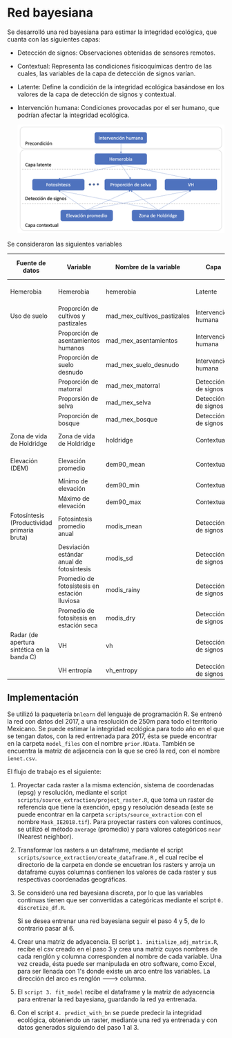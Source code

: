 # Red bayesiana

Se desarrolló una red bayesiana para estimar la integridad ecológica, que cuanta con las siguientes capas:

-   Detección de signos: Observaciones obtenidas de sensores remotos.

-   Contextual: Representa las condiciones fisicoquímicas dentro de las cuales, las variables de la capa de detección de signos varían.

-   Latente: Define la condición de la integridad ecológica basándose en los valores de la capa de detección de signos y contextual.

-   Intervención humana: Condiciones provocadas por el ser humano, que podrían afectar la integridad ecológica.

    ![](images/red_resumida_espanol.png)

Se consideraron las siguientes variables

| Fuente de datos                             | Variable                                      | Nombre de la variable       | Capa                | Resolución de origen (m) | Transformación a resolución de 250m                                                                 | Link de descarga                                                                  | Referencia                                     |
|---------------------------------------------|-----------------------------------------------|-----------------------------|---------------------|--------------------------|-----------------------------------------------------------------------------------------------------|-----------------------------------------------------------------------------------|------------------------------------------------|
| Hemerobia                                   | Hemerobia                                     | hemerobia                   | Latente             | 250                      | \-                                                                                                  |                                                                                   | Uso de suelo y vegetación, INEGI               |
| Uso de suelo                                | Proporción de cultivos y pastizales           | mad_mex_cultivos_pastizales | Intervención humana | 30                       | Proporción de cada categoría (estimada con script scripts/source_extraction/extract_mad_mex.R)      | <https://madmex.conabio.gob.mx>                                                   | MAD-Mex, CONABIO                               |
|                                             | Proporción de asentamientos humanos           | mad_mex_asentamientos       | Intervención humana |                          |                                                                                                     |                                                                                   |                                                |
|                                             | Proporción de suelo desnudo                   | mad_mex_suelo_desnudo       | Intervención humana |                          |                                                                                                     |                                                                                   |                                                |
|                                             | Proporción de matorral                        | mad_mex_matorral            | Detección de signos |                          |                                                                                                     |                                                                                   |                                                |
|                                             | Proporsión de selva                           | mad_mex_selva               | Detección de signos |                          |                                                                                                     |                                                                                   |                                                |
|                                             | Proporción de bosque                          | mad_mex_bosque              | Detección de signos |                          |                                                                                                     |                                                                                   |                                                |
| Zona de vida de Holdridge                   | Zona de vida de Holdridge                     | holdridge                   | Contextual          | 260                      | Interpolación con Nearest Neighbor (estimada con script scripts/source_extraction/project_raster.R) | <http://www.conabio.gob.mx/informacion/gis/?vns=gis_root/region/fisica/zvh_mx3gw> | Portal de Geoinformación, CONABIO              |
| Elevación (DEM)                             | Elevación promedio                            | dem90_mean                  | Contextual          | 30                       | Promedio (estimado desde Google Earth Engine)                                                       | <https://code.earthengine.google.com/b08b9d4d6689d1f30467a230d9c21ea9>            | Continuo de Elevaciones Mexicano, INEGI        |
|                                             | Mínimo de elevación                           | dem90_min                   | Contextual          |                          | Mínimo (estimado desde Google Earth Engine)                                                         |                                                                                   |                                                |
|                                             | Máximo de elevación                           | dem90_max                   | Contextual          |                          | Máximo (estimado desde Google Earth Engine)                                                         |                                                                                   |                                                |
| Fotosíntesis (Productividad primaria bruta) | Fotosíntesis promedio anual                   | modis_mean                  | Detección de signos | 500                      | Interpolación con Nearest Neighbor (estimada con script scripts/source_extraction/project_raster.R) | <https://code.earthengine.google.com/55b24b28652d3a26aa8f5ebc14cc21be>            | Terra Gross Primary Productivity, NASA LP DAAC |
|                                             | Desviación estándar anual de fotosíntesis     | modis_sd                    | Detección de signos |                          |                                                                                                     |                                                                                   |                                                |
|                                             | Promedio de fotosístesis en estación lluviosa | modis_rainy                 | Detección de signos |                          |                                                                                                     |                                                                                   |                                                |
|                                             | Promedio de fotosítesis en estación seca      | modis_dry                   | Detección de signos |                          |                                                                                                     |                                                                                   |                                                |
| Radar (de apertura sintética en la banda C) | VH                                            | vh                          | Detección de signos | 40                       | Promedio (estimado desde Google Earth Engine)                                                       | <https://code.earthengine.google.com/fc3284f4477aa1765242f61148991966>            | Sentinel-1, Copernicus Sentinel data           |
|                                             | VH entropía                                   | vh_entropy                  | Detección de signos |                          |                                                                                                     |                                                                                   |                                                |

## Implementación

Se utilizó la paquetería `bnlearn` del lenguaje de programación R. Se entrenó la red con datos del 2017, a una resolución de 250m para todo el territorio Mexicano. Se puede estimar la integridad ecológica para todo año en el que se tengan datos, con la red entrenada para 2017, ésta se puede encontrar en la carpeta `model_files` con el nombre `prior.RData`. También se encuentra la matriz de adjacencia con la que se creó la red, con el nombre `ienet.csv`.

El flujo de trabajo es el siguiente:

1.  Proyectar cada raster a la misma extención, sistema de coordenadas (epsg) y resolución, mediante el script `scripts/source_extraction/project_raster.R`, que toma un raster de referencia que tiene la exención, epsg y resolución deseada (este se puede encontrar en la carpeta `scripts/source_extraction` con el nombre `Mask_IE2018.tif`). Para proyectar rasters con valores continuos, se utilizó el método `average` (promedio) y para valores categóricos `near` (Nearest neighbor).

2.  Transformar los rasters a un dataframe, mediante el script `scripts/source_extraction/create_dataframe.R` , el cual recibe el directorio de la carpeta en donde se encuetran los rasters y arroja un dataframe cuyas columnas contienen los valores de cada raster y sus respectivas coordenadas geográficas.

3.  Se consideró una red bayesiana discreta, por lo que las variables continuas tienen que ser convertidas a categóricas mediante el script `0. discretize_df.R`.

    Si se desea entrenar una red bayesiana seguir el paso 4 y 5, de lo contrario pasar al 6.

4.  Crear una matriz de adyacencia. El script `1. initialize_adj_matrix.R`, recibe el csv creado en el paso 3 y crea una matriz cuyos nombres de cada renglón y columna corresponden al nombre de cada variable. Una vez creada, ésta puede ser manipulada en otro software, como Excel, para ser llenada con 1's donde existe un arco entre las variables. La dirección del arco es renglón ---\> columna.

5.  El `script 3. fit_model` recibe el dataframe y la matriz de adyacencia para entrenar la red bayesiana, guardando la red ya entrenada.

6.  Con el script `4. predict_with_bn` se puede predecir la integridad ecológica, obteniendo un raster, mediante una red ya entrenada y con datos generados siguiendo del paso 1 al 3.
